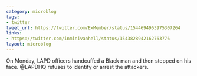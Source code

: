 ```yaml
---
category: microblog
tags:
- twitter
tweet_url: https://twitter.com/ExMember/status/1544694963975307264
links:
- https://twitter.com/inminivanhell/status/1543828942162763776
layout: microblog
---
```

On Monday, LAPD officers handcuffed a Black man and then stepped on his face. @LAPDHQ refuses to identify or arrest the attackers.
